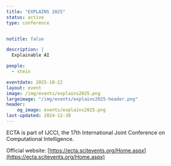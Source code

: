 ```yaml
---
title: "EXPLAINS 2025"
status: active
type: conference


notitle: false

description: |
  Explainable AI

people:
  - stein

eventdate: 2025-10-22
layout: event
image: /img/events/explains2025.png
largeimage: "/img/events/explains2025-header.png"
header:
    og_image: events/explains2025.png
last-updated: 2024-12-30
---
```

ECTA is part of IJCCI, the 17th International Joint Conference on Computational Intelligence.

Official website: [https://ecta.scitevents.org/Home.aspx](https://ecta.scitevents.org/Home.aspx)

